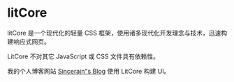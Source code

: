 # litCore

litCore 是一个现代化的轻量 CSS 框架，使用诸多现代化开发理念与技术，迅速构建响应式网页。

LitCore 不对其它 JavaScript 或 CSS 文件具有依赖性。

我的个人博客网站 [Sincerajn"s Blog](https://Sincerajn.github.io) 使用 LitCore 构建 UI。
